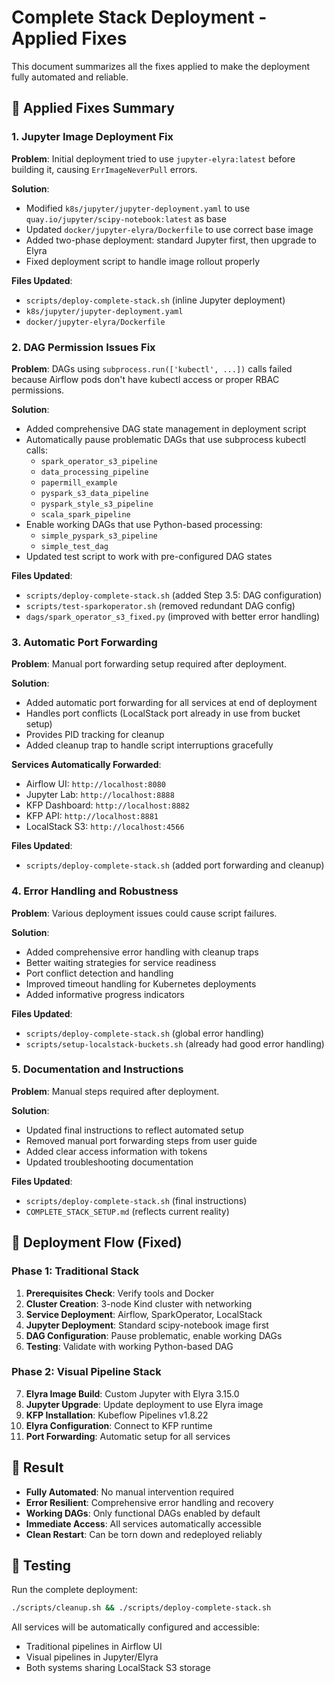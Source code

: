 # Complete Stack Deployment - Applied Fixes

This document summarizes all the fixes applied to make the deployment fully automated and reliable.

## 🔧 Applied Fixes Summary

### 1. **Jupyter Image Deployment Fix**
**Problem**: Initial deployment tried to use `jupyter-elyra:latest` before building it, causing `ErrImageNeverPull` errors.

**Solution**: 
- Modified `k8s/jupyter/jupyter-deployment.yaml` to use `quay.io/jupyter/scipy-notebook:latest` as base
- Updated `docker/jupyter-elyra/Dockerfile` to use correct base image
- Added two-phase deployment: standard Jupyter first, then upgrade to Elyra
- Fixed deployment script to handle image rollout properly

**Files Updated**:
- `scripts/deploy-complete-stack.sh` (inline Jupyter deployment)
- `k8s/jupyter/jupyter-deployment.yaml`
- `docker/jupyter-elyra/Dockerfile`

### 2. **DAG Permission Issues Fix**
**Problem**: DAGs using `subprocess.run(['kubectl', ...])` calls failed because Airflow pods don't have kubectl access or proper RBAC permissions.

**Solution**:
- Added comprehensive DAG state management in deployment script
- Automatically pause problematic DAGs that use subprocess kubectl calls:
  - `spark_operator_s3_pipeline`
  - `data_processing_pipeline`
  - `papermill_example`
  - `pyspark_s3_data_pipeline`
  - `pyspark_style_s3_pipeline`
  - `scala_spark_pipeline`
- Enable working DAGs that use Python-based processing:
  - `simple_pyspark_s3_pipeline`
  - `simple_test_dag`
- Updated test script to work with pre-configured DAG states

**Files Updated**:
- `scripts/deploy-complete-stack.sh` (added Step 3.5: DAG configuration)
- `scripts/test-sparkoperator.sh` (removed redundant DAG config)
- `dags/spark_operator_s3_fixed.py` (improved with better error handling)

### 3. **Automatic Port Forwarding**
**Problem**: Manual port forwarding setup required after deployment.

**Solution**:
- Added automatic port forwarding for all services at end of deployment
- Handles port conflicts (LocalStack port already in use from bucket setup)
- Provides PID tracking for cleanup
- Added cleanup trap to handle script interruptions gracefully

**Services Automatically Forwarded**:
- Airflow UI: `http://localhost:8080`
- Jupyter Lab: `http://localhost:8888`
- KFP Dashboard: `http://localhost:8882`
- KFP API: `http://localhost:8881`
- LocalStack S3: `http://localhost:4566`

**Files Updated**:
- `scripts/deploy-complete-stack.sh` (added port forwarding and cleanup)

### 4. **Error Handling and Robustness**
**Problem**: Various deployment issues could cause script failures.

**Solution**:
- Added comprehensive error handling with cleanup traps
- Better waiting strategies for service readiness
- Port conflict detection and handling
- Improved timeout handling for Kubernetes deployments
- Added informative progress indicators

**Files Updated**:
- `scripts/deploy-complete-stack.sh` (global error handling)
- `scripts/setup-localstack-buckets.sh` (already had good error handling)

### 5. **Documentation and Instructions**
**Problem**: Manual steps required after deployment.

**Solution**:
- Updated final instructions to reflect automated setup
- Removed manual port forwarding steps from user guide
- Added clear access information with tokens
- Updated troubleshooting documentation

**Files Updated**:
- `scripts/deploy-complete-stack.sh` (final instructions)
- `COMPLETE_STACK_SETUP.md` (reflects current reality)

## 🚀 Deployment Flow (Fixed)

### Phase 1: Traditional Stack
1. **Prerequisites Check**: Verify tools and Docker
2. **Cluster Creation**: 3-node Kind cluster with networking
3. **Service Deployment**: Airflow, SparkOperator, LocalStack
4. **Jupyter Deployment**: Standard scipy-notebook image first
5. **DAG Configuration**: Pause problematic, enable working DAGs
6. **Testing**: Validate with working Python-based DAG

### Phase 2: Visual Pipeline Stack
7. **Elyra Image Build**: Custom Jupyter with Elyra 3.15.0
8. **Jupyter Upgrade**: Update deployment to use Elyra image
9. **KFP Installation**: Kubeflow Pipelines v1.8.22
10. **Elyra Configuration**: Connect to KFP runtime
11. **Port Forwarding**: Automatic setup for all services

## 🎯 Result

- **Fully Automated**: No manual intervention required
- **Error Resilient**: Comprehensive error handling and recovery
- **Working DAGs**: Only functional DAGs enabled by default
- **Immediate Access**: All services automatically accessible
- **Clean Restart**: Can be torn down and redeployed reliably

## 🧪 Testing

Run the complete deployment:
```bash
./scripts/cleanup.sh && ./scripts/deploy-complete-stack.sh
```

All services will be automatically configured and accessible:
- Traditional pipelines in Airflow UI
- Visual pipelines in Jupyter/Elyra
- Both systems sharing LocalStack S3 storage
